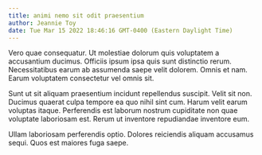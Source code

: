 ```yaml
---
title: animi nemo sit odit praesentium
author: Jeannie Toy
date: Tue Mar 15 2022 18:46:16 GMT-0400 (Eastern Daylight Time)
---
```

Vero quae consequatur. Ut molestiae dolorum quis voluptatem a accusantium ducimus. Officiis ipsum ipsa quis sunt distinctio rerum. Necessitatibus earum ab assumenda saepe velit dolorem. Omnis et nam. Earum voluptatem consectetur vel omnis sit.

 Sunt ut sit aliquam praesentium incidunt repellendus suscipit. Velit sit non. Ducimus quaerat culpa tempore ea quo nihil sint cum. Harum velit earum voluptas itaque. Perferendis est laborum nostrum cupiditate non quae voluptate laboriosam est. Rerum ut inventore repudiandae inventore eum.

 Ullam laboriosam perferendis optio. Dolores reiciendis aliquam accusamus sequi. Quos est maiores fuga saepe.
